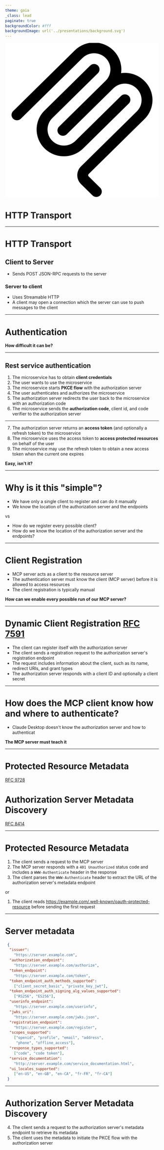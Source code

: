 ```yaml
---
theme: gaia
_class: lead
paginate: true
backgroundColor: #fff
backgroundImage: url('../presentations/background.svg')
---
```


![bg left:40% 80%](../presentations/mcp.svg)

# **HTTP Transport**

---
# HTTP Transport
## Client to Server
- Sends POST JSON-RPC requests to the server

### Server to client
- Uses Streamable HTTP
- A client may open a connection which the server can use to push messages to the client

---

# Authentication

**How difficult it can be?**

---

## Rest service authentication

1. The microservice has to obtain **client credentials**
2. The user wants to use the microservice
3. The microservice starts **PKCE flow** with the authorization server
4. The user authenticates and authorizes the microservice
5. The authorization server redirects the user back to the microservice with an authorization code
6. The microservice sends the **authorization code**, client id, and code verifier to the authorization server

---
7. The authorization server returns an **access token** (and optionally a refresh token) to the microservice
8. The microservice uses the access token to **access protected resources** on behalf of the user
9. The microservice may use the refresh token to obtain a new access token when the current one expires

**Easy, isn't it?**

---

# Why is it this "simple"?
- We have only a single client to register and can do it manually
- We know the location of the authorization server and the endpoints

vs

- How do we register every possible client?
- How do we know the location of the authorization server and the endpoints?

---

# Client Registration

- MCP server acts as a client to the resource server
- The authentication server must know the client (MCP server) before it is allowed to access resources
- The client registration is typically manual

**How can we enable every possible run of our MCP server?**

---

# Dynamic Client Registration [RFC 7591](https://datatracker.ietf.org/doc/html/rfc7591)

- The client can register itself with the authorization server
- The client sends a registration request to the authorization server's registration endpoint
- The request includes information about the client, such as its name, redirect URIs, and
  grant types
- The authorization server responds with a client ID and optionally a client secret

---

# How does the MCP client know how and where to authenticate?

- Claude Desktop doesn't know the authorization server and how to authenticat

**The MCP server must teach it**

---

# Protected Resource Metadata

[RFC 9728](https://datatracker.ietf.org/doc/html/rfc9728#name-www-authenticate-response)

# Authorization Server Metadata Discovery

[RFC 8414](https://datatracker.ietf.org/doc/html/rfc8414)

---
# Protected Resource Metadata
1. The client sends a request to the MCP server
2. The MCP server responds with a `401 Unauthorized` status code and includes a `WWW-Authenticate` header in the response
3. The client parses the `WWW-Authenticate` header to extract the URL of the authorization server's metadata endpoint

or

1. The client reads https://example.com/.well-known/oauth-protected-resource before sending the first request

---
# Server metadata

```json
 {
  "issuer":
    "https://server.example.com",
  "authorization_endpoint":
    "https://server.example.com/authorize",
  "token_endpoint":
    "https://server.example.com/token",
  "token_endpoint_auth_methods_supported":
    ["client_secret_basic", "private_key_jwt"],
  "token_endpoint_auth_signing_alg_values_supported":
    ["RS256", "ES256"],
  "userinfo_endpoint":
    "https://server.example.com/userinfo",
  "jwks_uri":
    "https://server.example.com/jwks.json",
  "registration_endpoint":
    "https://server.example.com/register",
  "scopes_supported":
    ["openid", "profile", "email", "address",
     "phone", "offline_access"],
  "response_types_supported":
    ["code", "code token"],
  "service_documentation":
    "http://server.example.com/service_documentation.html",
  "ui_locales_supported":
    ["en-US", "en-GB", "en-CA", "fr-FR", "fr-CA"]
 }
```

---
# Authorization Server Metadata Discovery

4. The client sends a request to the authorization server's metadata endpoint to retrieve its metadata
5. The client uses the metadata to initiate the PKCE flow with the authorization server